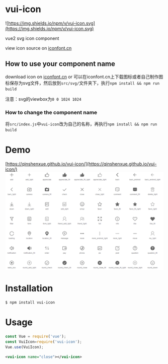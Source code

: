 # vui-icon
![https://img.shields.io/npm/v/vui-icon.svg](https://img.shields.io/npm/v/vui-icon.svg)

vue2 svg icon component

view icon source on [iconfont.cn](http://iconfont.cn/plus/collections/detail?cid=33)

## How to use your component name
download icon on [iconfont.cn](http://iconfont.cn) or
可以在iconfont.cn上下载图标或者自己制作图标保存为svg文件，然后放到`src/svg/`文件夹下，执行`npm install && npm run build`

注意：svg的viewbox为`0 0 1024 1024`

### How to change the component name
将`src/index.js`中`vui-icon`改为自己的名称，再执行`npm install && npm run build`

# Demo
[https://qinshenxue.github.io/vui-icon/](https://qinshenxue.github.io/vui-icon/)
![](demo.png)

# Installation
```
$ npm install vui-icon
```
# Usage
``` js
const Vue = require('vue');
const VuiIcon=require('vui-icon');
Vue.use(VuiIcon);
```
``` xml
<vui-icon name="close"></vui-icon>
```
